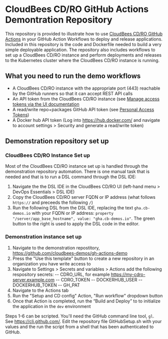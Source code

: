 # CloudBees CD/RO GitHub Actions Demontration Repository

This repository is provided to illustrate how to use [CloudBees CD/RO GitHub Actions](https://github.com/cloudbees-actions) in your GitHub Action Workflows to deploy and release applications. Included in this repository is the code and Dockerfile needed to build a very simple deployable application. The repository also includes workflows to set up a CloudBees CD/RO instance and perform deployments and releases to the Kubernetes cluster where the CloudBees CD/RO instance is running.

## What you need to run the demo workflows

- A CloudBees CD/RO instance with the appropriate port (443) reachable by the GitHub runners so that it can accept REST API calls
- An API token from the CloudBees CD/RO instance (see [Manage access tokens via the UI documentation](https://docs.beescloud.com/docs/cloudbees-cd/latest/intro/sign-in-cd#_manage_access_tokens_via_the_ui)
- A read/write repo+packages GitHub API token (see [Personal Access Tokens](https://github.com/settings/tokens))
- A Docker hub API token (Log into https://hub.docker.com/ and navigate to account settings > Security and generate a read/write token)

## Demonstration repository set up

### CloudBees CD/RO Instance Set up
Most of the CloudBees CD/RO instance set up is handled through the demonstration repository automation. There is one manual task that is needed and that is to run a DSL command through the DSL IDE:
1. Navigate the the DSL IDE in the CloudBees CD/RO UI (left-hand menu > DevOps Essentials > DSL IDE)
2. Copy the CloudBees CD/RO server FQDN or IP address (what follows `https://` and preceeds the following `/`)
3. Run the following DSL from the DSL IDE, replacing the text `gha.cb-demos.io` with your FQDN or IP address: `property "/server/app_base_hostname", value: "gha.cb-demos.io"`. The green button to the right is used to apply the DSL code in the editor.

### Demonstration instance set up
1. Navigate to the demonstration repostitory, https://github.com/cloudbees-demos/gh-actions-demo
2. Press the "Use this template" button to create a new repository in an organization you have write access to
3. Navigate to Settings > Secrets and variables > Actions add the following respository secrets:
-- CDRO_URL, for example https://my-cdro-server.example.com
-- CDRO_TOKEN
-- DOCKERHUB_USER
-- DOCKERHUB_TOKEN
-- GH_PAT
4. Navigate to the Actions tab
5. Run the "Setup and CD config" Action, "Run workflow" dropdown button
6. Once that Action is completed, run the “Build and Deploy” to to initialize the application in the `dev` environment

Steps 1-6 can be scripted. You'll need the GitHub command line tool, `gl`. See https://cli.github.com/. Edit the repository file GitHubSetup.sh with your values and the run the script from a shell that has been authenticated to GitHub.
